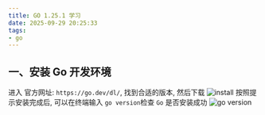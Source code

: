 ```yaml
---
title: GO 1.25.1 学习
date: 2025-09-29 20:25:33
tags:
- go
---
```


## 一、安装 Go 开发环境
进入 官方网址: `https://go.dev/dl/`, 找到合适的版本, 然后下载
![install](install.png)
按照提示安装完成后, 可以在终端输入 `go version`检查 `Go` 是否安装成功
![go version](version.png)